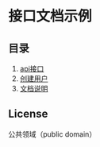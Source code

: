 
# 接口文档示例

## 目录

1. [api接口](/docs/apidoc/api.md)
1. [创建用户](/docs/apidoc/createuser.md)
1. [文档说明](/docs/apidoc/introduce.md)

## License

公共领域（public domain）